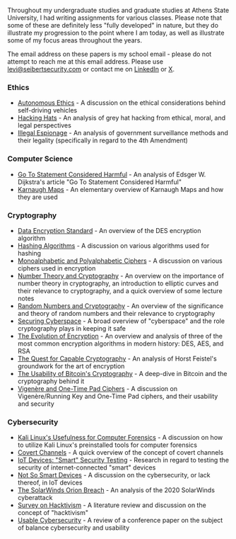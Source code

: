 Throughout my undergraduate studies and graduate studies at Athens State University, I had writing assignments for various classes.  Please note that some of these are definitely less "fully developed" in nature, but they do illustrate my progression to the point where I am today, as well as illustrate some of my focus areas throughout the years.  

The email address on these papers is my school email - please do not attempt to reach me at this email address.  Please use [levi@seibertsecurity.com](mailto:levi@seibertsecurity.com) or contact me on [LinkedIn](https://www.linkedin.com/in/leviseibert/) or [X](https://x.com/seibertsecurity).

### Ethics
- [Autonomous Ethics](https://github.com/leviseibert/Technical-Papers/blob/master/Autonomous_Ethics.pdf) - A discussion on the ethical considerations behind self-driving vehicles
- [Hacking Hats](https://github.com/leviseibert/Technical-Papers/blob/master/Data_Encryption_Standard.pdf) - An analysis of grey hat hacking from ethical, moral, and legal perspectives
- [Illegal Espionage](https://github.com/leviseibert/Technical-Papers/blob/master/Illegal_Espionage.pdf) - An analysis of government surveillance methods and their legality (specifically in regard to the 4th Amendment)

### Computer Science
- [Go To Statement Considered Harmful](https://github.com/leviseibert/Technical-Papers/blob/master/Go_To_Statement_Considered_Harmful.pdf) - An analysis of Edsger W. Dijkstra's article "Go To Statement Considered Harmful"
- [Karnaugh Maps](https://github.com/leviseibert/Technical-Papers/blob/master/Karnaugh_Maps.pdf) - An elementary overview of Karnaugh Maps and how they are used

### Cryptography
- [Data Encryption Standard](https://github.com/leviseibert/Technical-Papers/blob/master/Data_Encryption_Standard.pdf) - An overview of the DES encryption algorithm
- [Hashing Algorithms](https://github.com/leviseibert/Technical-Papers/blob/master/Hashing_Algorithms.pdf) - A discussion on various algorithms used for hashing
- [Monoalphabetic and Polyalphabetic Ciphers](https://github.com/leviseibert/Technical-Papers/blob/master/Monoalphabetic_and_Polyalphabetic_Ciphers.pdf) - A discussion on various ciphers used in encryption
- [Number Theory and Cryptography](https://github.com/leviseibert/Technical-Papers/blob/master/Number_Theory_and_Cryptography.pdf) - An overview on the importance of number theory in cryptography, an introduction to elliptic curves and their relevance to cryptography, and a quick overview of some lecture notes
- [Random Numbers and Cryptography](https://github.com/leviseibert/Technical-Papers/blob/master/Random_Numbers_and_Cryptography.pdf) - An overview of the significance and theory of random numbers and their relevance to cryptography
- [Securing Cyberspace](https://github.com/leviseibert/Technical-Papers/blob/master/Securing_Cyberspace.pdf) - A broad overview of "cyberspace" and the role cryptography plays in keeping it safe
- [The Evolution of Encryption](https://github.com/leviseibert/Technical-Papers/blob/master/The_Evolution_of_Encryption.pdf) - An overview and analysis of three of the most common encryption algorithms in modern history: DES, AES, and RSA
- [The Quest for Capable Cryptography](https://github.com/leviseibert/Technical-Papers/blob/master/The_Quest_for_Capable_Cryptography.pdf) - An analysis of Horst Feistel's groundwork for the art of encryption
- [The Usability of Bitcoin's Cryptography](https://github.com/leviseibert/Technical-Papers/blob/master/The_Usability_of_Bitcoins_Cryptography.pdf) - A deep-dive in Bitcoin and the cryptography behind it
- [Vigenère and One-Time Pad Ciphers](https://github.com/leviseibert/Technical-Papers/blob/master/Vigenere_and_One-Time_Pad_Ciphers.pdf) - A discussion on Vigenère/Running Key and One-Time Pad ciphers, and their usability and security

### Cybersecurity
- [Kali Linux's Usefulness for Computer Forensics](https://github.com/leviseibert/Technical-Papers/blob/master/Kali_Linuxs_Usefulness_for_Computer_Forensics.pdf) - A discussion on how to utilize Kali Linux's preinstalled tools for computer forensics
- [Covert Channels](https://github.com/leviseibert/Technical-Papers/blob/master/Covert_Channels.pdf) - A quick overview of the concept of covert channels
- [IoT Devices: "Smart" Security Testing](https://github.com/leviseibert/Technical-Papers/blob/master/IoT_Devices_Smart_Security_Testing.pdf) - Research in regard to testing the security of internet-connected "smart" devices
- [Not So Smart Devices](https://github.com/leviseibert/Technical-Papers/blob/master/Not_So_Smart_Devices.pdf) - A discussion on the cybersecurity, or lack thereof, in IoT devices
- [The SolarWinds Orion Breach](https://github.com/leviseibert/Technical-Papers/blob/master/The_SolarWinds_Orion_Breach.pdf) - An analysis of the 2020 SolarWinds cyberattack
- [Survey on Hacktivism](https://github.com/leviseibert/Technical-Papers/blob/master/Survey_on_Hacktivism.pdf) - A literature review and discussion on the concept of "hacktivism"
- [Usable Cybersecurity](https://github.com/leviseibert/Technical-Papers/blob/master/Usable_Cybersecurity.pdf) - A review of a conference paper on the subject of balance cybersecurity and usability
